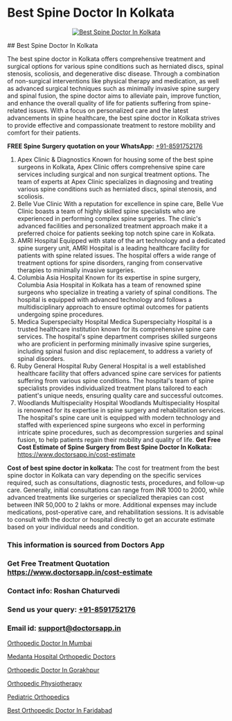 # Best Spine Doctor In Kolkata

<p align="center">
  <a href="null">
    <img src="null" alt="Best Spine Doctor In Kolkata">
  </a>
</p>
## Best Spine Doctor In Kolkata

The best spine doctor in Kolkata offers comprehensive treatment and surgical options for various spine conditions such as herniated discs, spinal stenosis, scoliosis, and degenerative disc disease. Through a combination of non-surgical interventions like physical therapy and medication, as well as advanced surgical techniques such as minimally invasive spine surgery and spinal fusion, the spine doctor aims to alleviate pain, improve function, and enhance the overall quality of life for patients suffering from spine-related issues. With a focus on personalized care and the latest advancements in spine healthcare, the best spine doctor in Kolkata strives to provide effective and compassionate treatment to restore mobility and comfort for their patients.

**FREE Spine Surgery quotation on your WhatsApp:**  [+91-8591752176](https://api.whatsapp.com/send?phone=8591752176)

1) Apex Clinic & Diagnostics   Known for housing some of the best spine surgeons in Kolkata, Apex Clinic offers comprehensive spine care services including surgical and non surgical treatment options. The team of experts at Apex Clinic specializes in diagnosing and treating various spine conditions such as herniated discs, spinal stenosis, and scoliosis.
2) Belle Vue Clinic   With a reputation for excellence in spine care, Belle Vue Clinic boasts a team of highly skilled spine specialists who are experienced in performing complex spine surgeries. The clinic's advanced facilities and personalized treatment approach make it a preferred choice for patients seeking top notch spine care in Kolkata.
3) AMRI Hospital   Equipped with state of the art technology and a dedicated spine surgery unit, AMRI Hospital is a leading healthcare facility for patients with spine related issues. The hospital offers a wide range of treatment options for spine disorders, ranging from conservative therapies to minimally invasive surgeries.
4) Columbia Asia Hospital   Known for its expertise in spine surgery, Columbia Asia Hospital in Kolkata has a team of renowned spine surgeons who specialize in treating a variety of spinal conditions. The hospital is equipped with advanced technology and follows a multidisciplinary approach to ensure optimal outcomes for patients undergoing spine procedures.
5) Medica Superspecialty Hospital   Medica Superspecialty Hospital is a trusted healthcare institution known for its comprehensive spine care services. The hospital's spine department comprises skilled surgeons who are proficient in performing minimally invasive spine surgeries, including spinal fusion and disc replacement, to address a variety of spinal disorders.
6) Ruby General Hospital   Ruby General Hospital is a well established healthcare facility that offers advanced spine care services for patients suffering from various spine conditions. The hospital's team of spine specialists provides individualized treatment plans tailored to each patient's unique needs, ensuring quality care and successful outcomes.
7) Woodlands Multispeciality Hospital   Woodlands Multispeciality Hospital is renowned for its expertise in spine surgery and rehabilitation services. The hospital's spine care unit is equipped with modern technology and staffed with experienced spine surgeons who excel in performing intricate spine procedures, such as decompression surgeries and spinal fusion, to help patients regain their mobility and quality of life.
**Get Free Cost Estimate of Spine Surgery from Best Spine Doctor In Kolkata:** https://www.doctorsapp.in/cost-estimate

**Cost of best spine doctor in kolkata:**
The cost for treatment from the best spine doctor in Kolkata can vary depending on the specific services required, such as consultations, diagnostic tests, procedures, and follow-up care. Generally, initial consultations can range from INR 1000 to 2000, while advanced treatments like surgeries or specialized therapies can cost between INR 50,000 to 2 lakhs or more. Additional expenses may include medications, post-operative care, and rehabilitation sessions. It is advisable to consult with the doctor or hospital directly to get an accurate estimate based on your individual needs and condition.

### This information is sourced from Doctors App 
### Get Free Treatment Quotation https://www.doctorsapp.in/cost-estimate
### Contact info: Roshan Chaturvedi 
### Send us your query: [+91-8591752176](https://api.whatsapp.com/send?phone=8591752176) 
### Email id: support@doctorsapp.in

[Orthopedic Doctor In Mumbai](https://www.linkedin.com/pulse/orthopedic-doctor-mumbai-doctorsapp-united-arab-emirates-vx4we?trackingId=vQfLgLKQhTOcyoF6KHlc3A%3D%3D&lipi=urn%3Ali%3Apage%3Ad_flagship3_company_admin%3BSXrbBuk4SwWZ8nIcZ2zSvw%3D%3D)

[Medanta Hospital Orthopedic Doctors](https://www.linkedin.com/pulse/medanta-hospital-orthopedic-doctors-doctorsapp-chittagong-w060e?trackingId=5%2BjqBnvtDjFTSd0iMtntZA%3D%3D&lipi=urn%3Ali%3Apage%3Ad_flagship3_company_admin%3BUjs5mcUZR9ewYOKOFkpg2w%3D%3D)

[Orthopedic Doctor In Gorakhpur](https://medium.com/@vimalrana22/orthopedic-doctor-in-gorakhpur-bec0a4633b30)

[Orthopedic Physiotherapy](https://medium.com/@vimalrana22/orthopedic-physiotherapy-591046fcb03b)

[Pediatric Orthopedics](https://doctors-apps.github.io/doctorsapp/pediatric-orthopedics)

[Best Orthopedic Doctor In Faridabad](https://doctors-apps.github.io/doctorsapp/best-orthopedic-doctor-in-faridabad)

